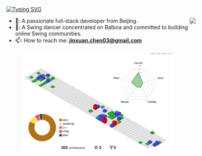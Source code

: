 [![Typing SVG](https://readme-typing-svg.demolab.com?font=Press+Start+2P&size=22&pause=1000&color=682B10&width=500&height=80&lines=%F0%9F%91%8BHi%2C+I'm+Jinxuan+Chen)](https://git.io/typing-svg)

<a href="https://count.getloli.com/">
    <img src="https://count.getloli.com/get/@JixnuanChen03.github.readme?theme=love-and-deepspace&scale=0.7" height="100" align="right">
</a>

- 🧝: A passionate full-stack developer from Beijing.
- 💃: A Swing dancer concentrated on Balboa and committed to building online Swing communities.
- 📫: How to reach me: **jinxuan.chen03@gmail.com**

<!-- 
<div style="display: flex; justify-content: space-between; align-items: flex-start;">
    <img src="https://github-readme-stats.vercel.app/api?username=JinxuanChen03&count_private=true&show_icons=true&hide_title=true&theme=buefy&icon_color=F30000" alt="Anurag's GitHub stats" style="height: 170px;" />
    <img src="https://github-readme-stats.vercel.app/api/top-langs/?username=JinxuanChen03&layout=compact&title_color=000" alt="Top Langs" style="height: 170px;" />
</div>
-->

<div style="text-align: center;">
  <img src="./profile-3d-contrib/profile-gitblock.svg" alt="Profile 3D Contrib" style="width: 80%;">
</div>

